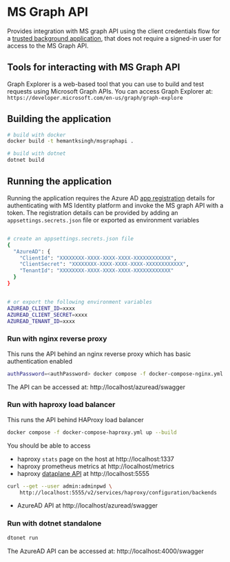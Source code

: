 # MS Graph API

Provides integration with MS graph API using the client credentials flow for a [trusted background application](https://docs.microsoft.com/en-us/azure/active-directory/develop/scenario-daemon-overview), that does not require a signed-in user for access to the MS Graph API.

## Tools for interacting with MS Graph API

Graph Explorer is a web-based tool that you can use to build and test requests using Microsoft Graph APIs. You can access Graph Explorer at: `https://developer.microsoft.com/en-us/graph/graph-explore`

## Building the application

```sh
# build with docker
docker build -t hemantksingh/msgraphapi .

# build with dotnet
dotnet build
```

## Running the application

Running the application requires the Azure AD [app registration](https://docs.microsoft.com/en-us/azure/active-directory/develop/scenario-daemon-app-registration) details for authenticating with MS Identity platform and invoke the MS graph API with a token. The registration details can be provided by adding an `appsettings.secrets.json` file or exported as environment variables

```sh

# create an appsettings.secrets.json file
{
  "AzureAD": {
    "ClientId": "XXXXXXXX-XXXX-XXXX-XXXX-XXXXXXXXXXXX",
    "ClientSecret": "XXXXXXXX-XXXX-XXXX-XXXX-XXXXXXXXXXXX",
    "TenantId": "XXXXXXXX-XXXX-XXXX-XXXX-XXXXXXXXXXXX"
  }
}


# or export the following environment variables
AZUREAD_CLIENT_ID=xxxx
AZUREAD_CLIENT_SECRET=xxxx
AZUREAD_TENANT_ID=xxxx

```

### Run with nginx reverse proxy

This runs the API behind an nginx reverse proxy which has basic authentication enabled

```sh
authPassword=<authPassword> docker compose -f docker-compose-nginx.yml up --build
```

The API can be accessed at: http://localhost/azuread/swagger

### Run with haproxy load balancer

This runs the API behind HAProxy load balancer

```sh
docker compose -f docker-compose-haproxy.yml up --build
```

You should be able to access

* haproxy `stats` page on the host at http://localhost:1337
* haproxy prometheus metrics at http://localhost/metrics
* haproxy [dataplane API](https://www.haproxy.com/blog/new-haproxy-data-plane-api/) at http://localhost:5555 
```sh
curl --get --user admin:adminpwd \
    http://localhost:5555/v2/services/haproxy/configuration/backends
```
* AzureAD API at http://localhost/azuread/swagger

### Run with dotnet standalone

```sh
dtonet run
```

The AzureAD API can be accessed at: http://localhost:4000/swagger